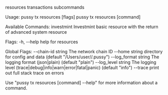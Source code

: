 resources transactions subcommands

Usage:
  pussy tx resources [flags]
  pussy tx resources [command]

Available Commands:
  investmint  Investmint basic resource with the return of advanced system resource

Flags:
  -h, --help   help for resources

Global Flags:
      --chain-id string     The network chain ID
      --home string         directory for config and data (default "/Users/user//.pussy")
      --log_format string   The logging format (json|plain) (default "plain")
      --log_level string    The logging level (trace|debug|info|warn|error|fatal|panic) (default "info")
      --trace               print out full stack trace on errors

Use "pussy tx resources [command] --help" for more information about a command.
